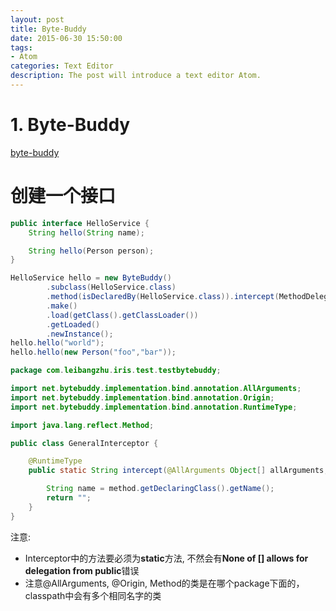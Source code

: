 ```yaml
---
layout: post
title: Byte-Buddy
date: 2015-06-30 15:50:00
tags:
- Atom
categories: Text Editor
description: The post will introduce a text editor Atom.
---
```


# 1. Byte-Buddy
[byte-buddy](https://github.com/raphw/byte-buddy)





# 创建一个接口
```java
public interface HelloService {
    String hello(String name);

    String hello(Person person);
}
```
```java
HelloService hello = new ByteBuddy()
        .subclass(HelloService.class)
        .method(isDeclaredBy(HelloService.class)).intercept(MethodDelegation.to(GeneralInterceptor.class))
        .make()
        .load(getClass().getClassLoader())
        .getLoaded()
        .newInstance();
hello.hello("world");
hello.hello(new Person("foo","bar"));
```

```java
package com.leibangzhu.iris.test.testbytebuddy;

import net.bytebuddy.implementation.bind.annotation.AllArguments;
import net.bytebuddy.implementation.bind.annotation.Origin;
import net.bytebuddy.implementation.bind.annotation.RuntimeType;

import java.lang.reflect.Method;

public class GeneralInterceptor {

    @RuntimeType
    public static String intercept(@AllArguments Object[] allArguments, @Origin Method method){

        String name = method.getDeclaringClass().getName();
        return "";
    }
}

```
注意:
* Interceptor中的方法要必须为**static**方法, 不然会有**None of [] allows for delegation from public**错误          
* 注意@AllArguments, @Origin, Method的类是在哪个package下面的，classpath中会有多个相同名字的类        

        
